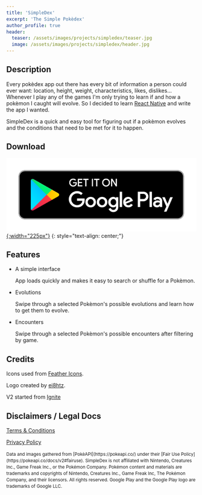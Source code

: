 ```yaml
---
title: 'SimpleDex'
excerpt: 'The Simple Pokèdex'
author_profile: true
header:
  teaser: /assets/images/projects/simpledex/teaser.jpg
  image: /assets/images/projects/simpledex/header.jpg
---
```


## Description

Every pokèdex app out there has every bit of information a person could ever want: location, height, weight, characteristics, likes, dislikes... Whenever I play any of the games I'm only trying to learn if and how a pokèmon I caught will evolve. So I decided to learn [React Native](https://reactnative.dev/) and write the app I wanted.

SimpleDex is a quick and easy tool for figuring out if a pokèmon evolves and the conditions that need to be met for it to happen.

## Download

<!-- [![Download on the App Store](/assets/images/app-store-badge.svg){:width="200px"}](https://apps.apple.com/us/app/simpledex-pok%C3%A8dex/id1570043348?itsct=apps_box_badge&itscg=30200) -->
[![Get it on Google Play](/assets/images/google-play-badge.png){:width="225px"}](https://play.google.com/store/apps/details?id=com.cavender.simpledex&pcampaignid=pcampaignidMKT-Other-global-all-co-prtnr-py-PartBadge-Mar2515-1)
{: style="text-align: center;"}

## Features

- A simple interface

  App loads quickly and makes it easy to search or shuffle for a Pokèmon.

- Evolutions

  Swipe through a selected Pokèmon's possible evolutions and learn how to get them to evolve.

- Encounters

  Swipe through a selected Pokèmon's possible encounters after filtering by game.

## Credits

Icons used from [Feather Icons](https://feathericons.com/).

Logo created by [ei8htz](https://www.fiverr.com/ei8htz).

V2 started from [Ignite](https://github.com/infinitered/ignite)

## Disclaimers / Legal Docs

[Terms & Conditions](https://user.fm/files/v2-b8cb3440d4c3c31ea2e126c0541d64ef/termsAndConditions.html)

[Privacy Policy](https://user.fm/files/v2-891a62a0a61947b7e884d31505325a52/privacyPolicy.html)

<small>
  Data and images gathered from [PokèAPI](https://pokeapi.co/) under their [Fair Use Policy](https://pokeapi.co/docs/v2#fairuse).
</small>

<small>
  SimpleDex is not affiliated with Nintendo, Creatures Inc., Game Freak Inc., or the Pokémon Company. Pokémon content and materials are trademarks and copyrights of Nintendo, Creatures Inc., Game Freak Inc, The Pokémon Company, and their licensors. All rights reserved.
</small>

<small>
  Google Play and the Google Play logo are trademarks of Google LLC.
</small>
